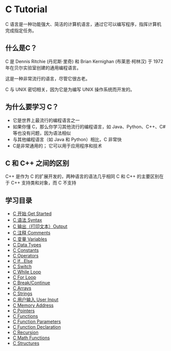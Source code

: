 C Tutorial
===

C 语言是一种功能强大、简洁的计算机语言，通过它可以编写程序，指挥计算机完成指定任务。

## 什么是C？

C 是 Dennis Ritchie (丹尼斯·里奇) 和 Brian Kernighan (布莱恩·柯林汉) 于 1972 年在贝尔实验室创建的通用编程语言。

这是一种非常流行的语言，尽管它很古老。

C 与 UNIX 密切相关，因为它是为编写 UNIX 操作系统而开发的。

## 为什么要学习 C？

- 它是世界上最流行的编程语言之一
- 如果你懂 C，那么你学习其他流行的编程语言，如 Java、Python、C++、C# 等也没有问题，因为语法相似
- 与其他编程语言（如 Java 和 Python）相比，C 非常快
- C是非常通用的； 它可以用于应用程序和技术

## C 和 C++ 之间的区别

C++ 是作为 C 的扩展开发的，两种语言的语法几乎相同
C 和 C++ 的主要区别在于 C++ 支持类和对象，而 C 不支持

<!--idoc:ignore:start-->

## 学习目录

- [C 开始 Get Started](docs/c_getstarted.md)
- [C 语法 Syntax](docs/c_syntax.md)
- [C 输出（打印文本）Output](docs/c_output.md)
- [C 注释 Comments](docs/c_comments.md)
- [C 变量 Variables](docs/c_variables.md)
- [C Data Types](docs/c_data_types.md)
- [C Constants](docs/c_constants.md)
- [C Operators](docs/c_operators.md)
- [C If...Else](docs/c_conditions.md)
- [C Switch](docs/c_switch.md)
- [C While Loop](docs/c_while_loop.md)
- [C For Loop](docs/c_for_loop.md)
- [C Break/Continue](docs/c_break_continue.md)
- [C Arrays](docs/c_arrays.md)
- [C Strings](docs/c_strings.md)
- [C 用户输入 User Input](docs/c_user_input.md)
- [C Memory Address](docs/c_memory_address.md)
- [C Pointers](docs/c_pointers.md)
- [C Functions](docs/c_functions.md)
- [C Function Parameters](docs/c_functions_parameters.md)
- [C Function Declaration](docs/c_functions_decl.md)
- [C Recursion](docs/c_functions_recursion.md)
- [C Math Functions](docs/c_math.md)
- [C Structures](docs/c_structs.md)

<!--idoc:ignore:end-->
